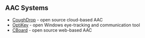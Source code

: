 ## AAC Systems

- [CoughDrop](https://github.com/coughdrop/coughdrop) - open source cloud-based AAC
- [OptiKey](https://github.com/OptiKey/OptiKey/wiki) - open Windows eye-tracking and communication tool
- [CBoard](https://www.cboard.io/) - open source web-based AAC

